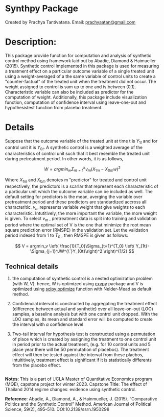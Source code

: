 # Synthpy Package
Created by Prachya Tantivatana.
Email: prachyaatan@gmail.com

# Description: 
This package provide function for computation and analysis of synthetic control method using framework laid out by Abadie, Diamond & Haimueller (2015). Synthetic control implemented in this package is used for measuring a treatment effect on a particular outcome variable of a single treated unit using a weight-averaged of a the same variable of control units to create a "counter-factual" of the treated unit when the treatment did not occur. The weight assigned to control is sum up to one and is between (0,1). Characteristic variable can also be included as predictor for the computation of weight. Additionally, this package include visualization function, computation of confidence interval using leave-one-out and hypothesistest function from placebo treatment.

# Details
Suppose that the outcome variable of the treated unit at time t is $Y_{1t}$ and for control unit it is $Y_{0t}$. A synthetic control is a weighted average of the characteristics of control unit such that it best resemble the treated unit during pretreatment period. In other words, it is as follows,

  $$ W = argmin_w \Sigma_{m=1}^{k}v_m(X_{1m}-X_{0m}w)^2 $$
  
Where $X_{1m}$ and $X_{0m}$ denotes m "predictor" for treated and control unit respectively, the predictors is a scarlar that represent each characteristic of a particular unit which the outcome variable can be included as well. The default setting for predictors is the mean, averging the variable over pretreatment period and these predictors are standardized accross all characteritic. $v_m$ represents variable weight that give weights to each characteristic. Intutitively, the more important the variable, the more weight is given. To select  $v_m$ , pretreatment data is split into training and validation period where the optimal set of V is the one that minimize the root mean square prediction error (RMSPE) in the validation set. Let the validation period indexed from 1 to $T_0$ , then RMSPE is given as follows:

  $$ V = argmin_v  \left( \frac{1}{T_0}\Sigma_{t=1}^{T_0} \left( Y_{1t}- \Sigma_{j=1}^JW^{\`}Y_{0t}\right)^2 \right)^{1/2} $$

## Technical details 
1) the computation of synthetic control is a nested optimization problem (with W, V), hence,  W is optimized using [cxvpy](https://www.cvxpy.org/) package and V is optimized using [scipy optimize](https://docs.scipy.org/doc/scipy/reference/optimize.html#module-scipy.optimize) function with Nelder-Mead as default method.

2) Confidencial interval is constructed by aggregating the treatment effect (difference between actual and synthetic) over all leave-on-out (LOO) samples, a baseline analysis but with one control unit dropped. With the LOO samples, its mean and standard error will be computed to create the interval with $\alpha$ confidence level

3) Two-tail interval for hypothesis test is constructed using a permutation of place which is created by assigning the treatment to one control unit in period prior to the actual treatment, (e.g. for 10 control units and 5 place year there will be 50 permutation of placebos). The treatment effect will then be tested against the interval from these placbos, intuititively, treatment effect is significant if it is statistically differents from the placebo effect.


````
````

**Notes**:
This is a part of UCLA Master of Quantitative Economics program (MQE), capstone project for winter 2023.
Capstone Title: The effect of Thailand 2014 regime changes: evidence using synthetic control.


**Reference**:
Abadie, A., Diamond, A., & Hainmueller, J. (2015). “Comparative Politics and the Synthetic Control” Method. American Journal of Political Science, 59(2), 495–510. DOI:10.2139/ssrn.1950298
